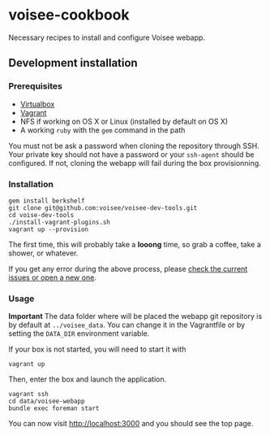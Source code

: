 # voisee-cookbook

Necessary recipes to install and configure Voisee webapp.

## Development installation

### Prerequisites

* [Virtualbox][virtualbox-download]
* [Vagrant][vagrant-download]
* NFS if working on OS X or Linux (installed by default on OS X)
* A working `ruby` with the `gem` command in the path

You must not be ask a password when cloning the repository through SSH. Your private key should not have a password or your `ssh-agent` should be configured. If not, cloning the webapp will fail during the box provisionning.

### Installation

```
gem install berkshelf
git clone git@github.com:voisee/voisee-dev-tools.git
cd voise-dev-tools
./install-vagrant-plugins.sh
vagrant up --provision
```

The first time, this will probably take a **looong** time, so grab a coffee, take a shower, or whatever.

If you get any error during the above process, please [check the current issues or open a new one][tools-issues].

### Usage

**Important** The data folder where will be placed the webapp git repository is by default at `../voisee_data`. You can change it in the Vagrantfile or by setting the `DATA_DIR` environment variable.

If your box is not started, you will need to start it with

```
vagrant up
```

Then, enter the box and launch the application.

```
vagrant ssh
cd data/voisee-webapp
bundle exec foreman start
```

You can now visit [http://localhost:3000](http://localhost:3000) and you should see the top page.


[virtualbox-download]: https://www.virtualbox.org/wiki/Downloads
[vagrant-download]: https://www.vagrantup.com/downloads.html
[tools-issues]: https://github.com/voisee/voisee-dev-tools/issues
